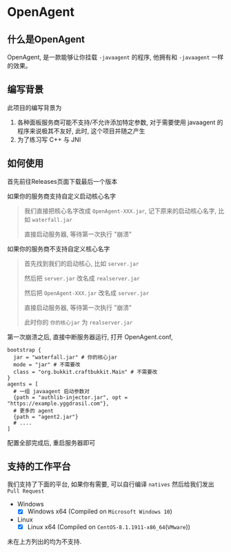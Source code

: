 # OpenAgent

## 什么是OpenAgent

OpenAgent, 是一款能够让你挂载 `-javaagent` 的程序,
他拥有和 `-javaagent` 一样的效果。

## 编写背景

此项目的编写背景为
1. 各种面板服务商可能不支持/不允许添加特定参数, 对于需要使用
   javaagent 的程序来说极其不友好, 此时, 这个项目并随之产生
2. 为了练习写 C++ 与 JNI

## 如何使用

首先前往Releases页面下载最后一个版本

如果你的服务商支持自定义启动核心名字

> 我们直接把核心名字改成 `OpenAgent-XXX.jar`,
> 记下原来的启动核心名字, 比如 `waterfall.jar`
>
> 直接启动服务器, 等待第一次执行 "崩溃"

如果你的服务商不支持自定义核心名字
> 首先找到我们的启动核心, 比如 `server.jar`
>
> 然后把 `server.jar` 改名成 `realserver.jar`
>
> 然后把 `OpenAgent-XXX.jar` 改名成 `server.jar`
>
> 直接启动服务器, 等待第一次执行 "崩溃"
>
> 此时你的 `你的核心jar` 为 `realserver.jar`



第一次崩溃之后, 直接中断服务器运行, 打开 OpenAgent.conf,
```hocon
bootstrap {
  jar = "waterfall.jar" # 你的核心jar
  mode = "jar" # 不需要改
  class = "org.bukkit.craftbukkit.Main" # 不需要改
}
agents = [
  # 一组 javaagent 启动参数对
  {path = "authlib-injector.jar", opt = "https://example.yggdrasil.com"},
  # 更多的 agent
  {path = "agent2.jar"}
  # ....
]
```

配置全部完成后, 重启服务器即可

## 支持的工作平台

我们支持了下面的平台, 如果你有需要, 可以自行编译 `natives`
然后给我们发出 `Pull Request`

- Windows
  - [x] Windows x64 (Compiled on `Microsoft Windows 10`)
- Linux
  - [x] Linux x64 (Compiled on `CentOS-8.1.1911-x86_64`(`VMware`))

未在上方列出的均为不支持.
